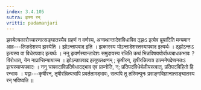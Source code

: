 ```yaml
---
index: 3.4.105
sutra: झस्य रन्
vritti: padamanjari
---
```


 झस्येत्यकारोच्चारणात्सङ्घातस्यैव ग्रहणं न वर्णस्य, अन्यथान्तादेशविधाविव ठ्झःऽ इत्येव ब्रूयादिति मन्यमान आह---लिङदेशस्य झस्येति । झोऽन्तापवाद इति । झकारस्य योऽन्तादेशस्तस्यापवाद इत्यर्थः । ठ्झोऽन्तःऽ इत्यस्य वा विधेरपवाद इत्यर्थः । ननु झवर्णस्यान्तादेशः समुदायस्य रन्निति कथं भिन्नविषययोर्बाध्यबाधकभावः ? विरोधात्, येन नाप्राप्तिन्यायाच्च । झोऽन्तापवाद इत्युपलक्षणम् ; कृषीरन्, तृषीरन्नित्यत्र ठात्मनेपदेष्वनतःऽ इत्यस्याप्यपवादः । ननु चापवदाविप्रतिषेधादद्भाव एव प्राप्नोति, न; प्रतिपदविधेर्बलीयस्त्वात्, प्रतिपदविहितो हि रन्भावः । यद्वा---कृषीरन्, तृषीरन्नित्यत्रापि प्रवर्ततामद्भावः, सत्यपि तु तस्मिन्पुनः प्रसङ्गविज्ञानात्सङ्घातस्य रन् भविष्यति ॥